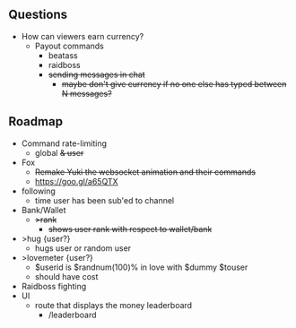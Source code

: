 ## Questions

- How can viewers earn currency?
    - Payout commands
        - beatass
        - raidboss
        - ~~sending messages in chat~~
            - ~~maybe don't give currency if no one else has typed between N messages?~~

## Roadmap

- Command rate-limiting
    - global ~~& user~~
- Fox
    - ~~Remake Yuki the websocket animation and their commands~~
    - https://goo.gl/a65QTX
- following
    - time user has been sub'ed to channel
- Bank/Wallet
    - ~~\>rank~~
        - ~~shows user rank with respect to wallet/bank~~
- \>hug {user?}
    - hugs user or random user
- \>lovemeter {user?}
    - $userid is $randnum(100)% in love with $dummy $touser
    - should have cost
- Raidboss fighting
- UI
  - route that displays the money leaderboard
    - /leaderboard
